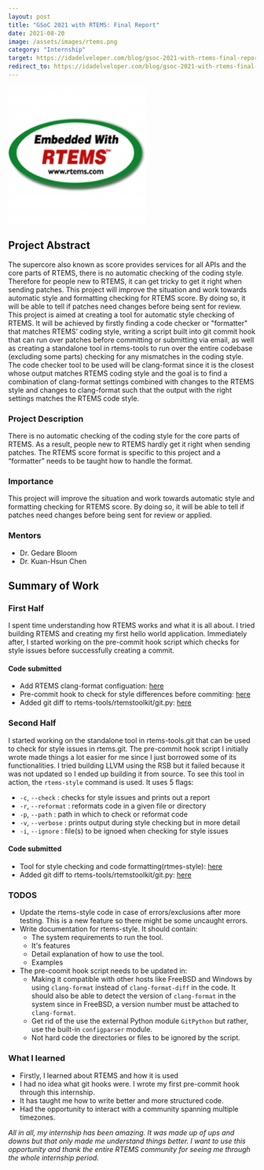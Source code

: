 ```yaml
---
layout: post
title: "GSoC 2021 with RTEMS: Final Report"
date: 2021-08-20
image: /assets/images/rtems.png
category: "Internship"
target: https://idadelveloper.com/blog/gsoc-2021-with-rtems-final-report
redirect_to: https://idadelveloper.com/blog/gsoc-2021-with-rtems-final-report
---
```



<div class="text-center">
  <img src="/assets/images/rtems.png" class="rounded w-50 mb-10" style="max-width:70%; max-height:70%" alt="Building Code">
</div>


## Project Abstract
The supercore also known as score provides services for all APIs and the core parts of RTEMS, there is no automatic checking of the coding style. Therefore for people new to RTEMS, it can get tricky to get it right when sending patches. This project will improve the situation and work towards automatic style and formatting checking for RTEMS score. By doing so, it will be able to tell if patches need changes before being sent for review.
This project is aimed at creating a tool for automatic style checking of RTEMS. It will be achieved by firstly finding a code checker or "formatter" that matches RTEMS’ coding style, writing a script built into git commit hook that can run over patches before committing or submitting via email, as well as creating a standalone tool in rtems-tools to run over the entire codebase (excluding some parts) checking for any mismatches in the coding style.
The code checker tool to be used will be clang-format since it is the closest whose output matches RTEMS coding style and the goal is to find a combination of clang-format settings combined with changes to the RTEMS style and changes to clang-format such that the output with the right settings matches the RTEMS code style.


### Project Description
There is no automatic checking of the coding style for the core parts of RTEMS. As a result, people new to RTEMS hardly get it right when sending patches. The RTEMS score format is specific to this project and a “formatter” needs to be taught how to handle the format.


### Importance
This project will improve the situation and work towards automatic style and formatting checking for RTEMS score. By doing so, it will be able to tell if patches need changes before being sent for review or applied.


### Mentors
* Dr. Gedare Bloom
* Dr. Kuan-Hsun Chen


## Summary of Work
### First Half
I spent time understanding how RTEMS works and what it is all about. I tried building RTEMS and creating my first hello world application. Immediately after, I started working on the pre-commit hook script which checks for style issues before successfully creating a commit.
#### Code submitted
* Add RTEMS clang-format configuation: [here](https://github.com/Idadelveloper/rtems/commit/cff8ff75b1a4d2f9ee708c0adbf5f215ae0c9e6b)
* Pre-commit hook to check for style differences before commiting: [here](https://github.com/Idadelveloper/rtems/commit/8e0e432292b9d9f237b5aa1b3b367d34fbc7cead)
* Added git diff to rtems-tools/rtemstoolkit/git.py: [here](https://github.com/Idadelveloper/rtems-tools/commit/d20d04deba83aa9ca6778959b7f94eb399de3651)


### Second Half
I started working on the standalone tool in rtems-tools.git that can be used to check for style issues in rtems.git. The pre-commit hook script I initially wrote made things a lot easier for me since I just borrowed some of its functionalities. I tried building LLVM using the RSB but it failed because it was not updated so I ended up building it from source. To see this tool in action, the `rtems-style` command is used. It uses 5 flags:
* `-c`, `--check` : checks for style issues and prints out a report
* `-r`, `--reformat` : reformats code in a given file or directory
*  `-p`, `--path` : path in which to check or reformat code
*  `-v`, `--verbose` : prints output during style checking but in more detail
*  `-i`, `--ignore` : file(s) to be ignoed when checking for style issues
#### Code submitted
* Tool for style checking and code formatting(rtmes-style): [here](https://github.com/Idadelveloper/rtems-tools/commit/9960110e06559a9881d9a36b2fd0f962b4554ae5)
* Added git diff to rtems-tools/rtemstoolkit/git.py: [here](https://github.com/Idadelveloper/rtems-tools/commit/d20d04deba83aa9ca6778959b7f94eb399de3651)


### TODOS
* Update the rtems-style code in case of errors/exclusions after more testing. This is a new feature so there might be some uncaught errors.
* Write documentation for rtems-style. It should contain:
  * The system requirements to run the tool.
  * It's features
  * Detail explanation of how to use the tool.
  * Examples
* The pre-coomit hook script needs to be updated in:
  * Making it compatible with other hosts like FreeBSD and Windows by using `clang-format` instead of `clang-format-diff` in the code. It should also be able to detect the version of `clang-format` in the system since in FreeBSD, a version number must be attached to `clang-format`.
  * Get rid of the use the external Python module `GitPython` but rather, use the built-in `configparser` module.
  * Not hard code the directories or files to be ignored by the script.

### What I learned
* Firstly, I learned about RTEMS and how it is used
* I had no idea what git hooks were. I wrote my first pre-commit hook through this internship.
* It has taught me how to write better and more structured code.
* Had the opportunity to interact with a community spanning multiple timezones.


*All in all, my internship has been amazing. It was made up of ups and downs but that only made me understand things better. I want to use this opportunity and thank the entire RTEMS community for seeing me through the whole internship period.*



